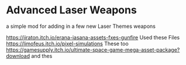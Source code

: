 # Advanced Laser Weapons
 a simple mod for adding in a few new Laser Themes weapons


https://jiraton.itch.io/erana-iasana-assets-fxes-gunfire Used these Files
https://limofeus.itch.io/pixel-simulations These too
https://gamesupply.itch.io/ultimate-space-game-mega-asset-package?download and thes
